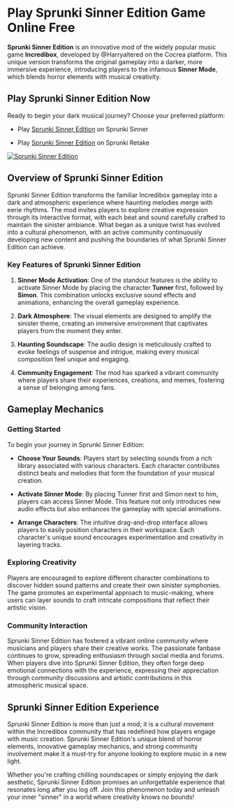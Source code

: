 # Play Sprunki Sinner Edition Game Online Free

**Sprunki Sinner Edition** is an innovative mod of the widely popular music game **Incredibox**, developed by @Harryaltered on the Cocrea platform. This unique version transforms the original gameplay into a darker, more immersive experience, introducing players to the infamous **Sinner Mode**, which blends horror elements with musical creativity. 

## Play Sprunki Sinner Edition Now

Ready to begin your dark musical journey? Choose your preferred platform:

- Play [Sprunki Sinner Edition](https://sprunkisinner.org/) on Sprunki Sinner

- Play [Sprunki Sinner Edition](https://sprunki-retake.net/sprunki-sinner-edition) on Sprunki Retake

  

[![Sprunki Sinner Edition](https://sprunkisinner.org/_nuxt/sprunki-sinner-edition.BFsKprZQ.png)](https://sprunki-retake.net/_nuxt/sprunki-retake.DCj9Xdqs.png)



## Overview of Sprunki Sinner Edition

Sprunki Sinner Edition transforms the familiar Incredibox gameplay into a dark and atmospheric experience where haunting melodies merge with eerie rhythms. The mod invites players to explore creative expression through its interactive format, with each beat and sound carefully crafted to maintain the sinister ambiance. What began as a unique twist has evolved into a cultural phenomenon, with an active community continuously developing new content and pushing the boundaries of what Sprunki Sinner Edition can achieve.

### Key Features of Sprunki Sinner Edition

1. **Sinner Mode Activation**: One of the standout features is the ability to activate Sinner Mode by placing the character **Tunner** first, followed by **Simon**. This combination unlocks exclusive sound effects and animations, enhancing the overall gameplay experience.

2. **Dark Atmosphere**: The visual elements are designed to amplify the sinister theme, creating an immersive environment that captivates players from the moment they enter.

3. **Haunting Soundscape**: The audio design is meticulously crafted to evoke feelings of suspense and intrigue, making every musical composition feel unique and engaging.

4. **Community Engagement**: The mod has sparked a vibrant community where players share their experiences, creations, and memes, fostering a sense of belonging among fans.

## Gameplay Mechanics

### Getting Started

To begin your journey in Sprunki Sinner Edition:

- **Choose Your Sounds**: Players start by selecting sounds from a rich library associated with various characters. Each character contributes distinct beats and melodies that form the foundation of your musical creation.

- **Activate Sinner Mode**: By placing Tunner first and Simon next to him, players can access Sinner Mode. This feature not only introduces new audio effects but also enhances the gameplay with special animations.

- **Arrange Characters**: The intuitive drag-and-drop interface allows players to easily position characters in their workspace. Each character's unique sound encourages experimentation and creativity in layering tracks.

### Exploring Creativity

Players are encouraged to explore different character combinations to discover hidden sound patterns and create their own sinister symphonies. The game promotes an experimental approach to music-making, where users can layer sounds to craft intricate compositions that reflect their artistic vision.

### Community Interaction

Sprunki Sinner Edition has fostered a vibrant online community where musicians and players share their creative works. The passionate fanbase continues to grow, spreading enthusiasm through social media and forums. When players dive into Sprunki Sinner Edition, they often forge deep emotional connections with the experience, expressing their appreciation through community discussions and artistic contributions in this atmospheric musical space.

## Sprunki Sinner Edition Experience

Sprunki Sinner Edition is more than just a mod; it is a cultural movement within the Incredibox community that has redefined how players engage with music creation. Sprunki Sinner Edition's unique blend of horror elements, innovative gameplay mechanics, and strong community involvement make it a must-try for anyone looking to explore music in a new light.

Whether you're crafting chilling soundscapes or simply enjoying the dark aesthetic, Sprunki Sinner Edition promises an unforgettable experience that resonates long after you log off. Join this phenomenon today and unleash your inner "sinner" in a world where creativity knows no bounds!

